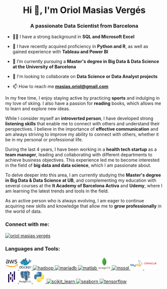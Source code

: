 <h1 align="center">Hi 👋, I'm Oriol Masias Vergés</h1>
<h3 align="center">A passionate Data Scientist from Barcelona</h3>

- 👨‍💻 I have a strong background in **SQL and Microsoft Excel**

- 📝 I have recently acquired proficiency in **Python and R**, as well as gained experience with **Tableau and Power BI**

- 🌱 I’m currently pursuing a **Master's degree in Big Data & Data Science at the University of Barcelona**

- 👯 I'm looking to collaborate on **Data Science or Data Analyst projects**

- 📫 How to reach me **masias.oriol@gmail.com**

In my free time, I enjoy staying active by practicing **sports** and indulging in my love of skiing. I also have a passion for **reading** books, which allows me to learn and explore new ideas.

While I consider myself an **introverted person**, I have developed strong **listening skills** that enable me to connect with others and understand their perspectives. I believe in the importance of **effective communication** and am always striving to improve my ability to connect with others, whether it be in my personal or professional life.

During the last 4 years, I have been working in a **health tech startup** as a **team manager**, leading and collaborating with different departments to achieve business objectives. This experience led me to become interested in the field of **big data and data science**, which I am passionate about.

To delve deeper into this area, I am currently studying the **Master's degree in Big Data & Data Science at UB**, and complementing my education with several courses at the **It Academy of Barcelona Activa** and **Udemy**, where I am learning the latest trends and tools in the field.

As an active person who is always evolving, I am eager to continue acquiring new skills and knowledge that allow me to **grow professionally** in the world of data.

<h3 align="left">Connect with me:</h3>
<p align="left">
<a href="https://linkedin.com/in/oriol-masias-vergés" target="blank"><img align="center" src="https://raw.githubusercontent.com/rahuldkjain/github-profile-readme-generator/master/src/images/icons/Social/linked-in-alt.svg" alt="oriol masias vergés" height="30" width="40" /></a>
</p>

<h3 align="left">Languages and Tools:</h3>
<p align="left"> <a href="https://aws.amazon.com" target="_blank" rel="noreferrer"> <img src="https://raw.githubusercontent.com/devicons/devicon/master/icons/amazonwebservices/amazonwebservices-original-wordmark.svg" alt="aws" width="40" height="40"/> </a> <a href="https://www.docker.com/" target="_blank" rel="noreferrer"> <img src="https://raw.githubusercontent.com/devicons/devicon/master/icons/docker/docker-original-wordmark.svg" alt="docker" width="40" height="40"/> </a> <a href="https://hadoop.apache.org/" target="_blank" rel="noreferrer"> <img src="https://www.vectorlogo.zone/logos/apache_hadoop/apache_hadoop-icon.svg" alt="hadoop" width="40" height="40"/> </a> <a href="https://mariadb.org/" target="_blank" rel="noreferrer"> <img src="https://www.vectorlogo.zone/logos/mariadb/mariadb-icon.svg" alt="mariadb" width="40" height="40"/> </a> <a href="https://www.mathworks.com/" target="_blank" rel="noreferrer"> <img src="https://upload.wikimedia.org/wikipedia/commons/2/21/Matlab_Logo.png" alt="matlab" width="40" height="40"/> </a> <a href="https://www.mongodb.com/" target="_blank" rel="noreferrer"> <img src="https://raw.githubusercontent.com/devicons/devicon/master/icons/mongodb/mongodb-original-wordmark.svg" alt="mongodb" width="40" height="40"/> </a> <a href="https://www.microsoft.com/en-us/sql-server" target="_blank" rel="noreferrer"> <img src="https://www.svgrepo.com/show/303229/microsoft-sql-server-logo.svg" alt="mssql" width="40" height="40"/> </a> <a href="https://www.mysql.com/" target="_blank" rel="noreferrer"> <img src="https://raw.githubusercontent.com/devicons/devicon/master/icons/mysql/mysql-original-wordmark.svg" alt="mysql" width="40" height="40"/> </a> <a href="https://www.oracle.com/" target="_blank" rel="noreferrer"> <img src="https://raw.githubusercontent.com/devicons/devicon/master/icons/oracle/oracle-original.svg" alt="oracle" width="40" height="40"/> </a> <a href="https://pandas.pydata.org/" target="_blank" rel="noreferrer"> <img src="https://raw.githubusercontent.com/devicons/devicon/2ae2a900d2f041da66e950e4d48052658d850630/icons/pandas/pandas-original.svg" alt="pandas" width="40" height="40"/> </a> <a href="https://www.postgresql.org" target="_blank" rel="noreferrer"> <img src="https://raw.githubusercontent.com/devicons/devicon/master/icons/postgresql/postgresql-original-wordmark.svg" alt="postgresql" width="40" height="40"/> </a> <a href="https://www.python.org" target="_blank" rel="noreferrer"> <img src="https://raw.githubusercontent.com/devicons/devicon/master/icons/python/python-original.svg" alt="python" width="40" height="40"/> </a> <a href="https://scikit-learn.org/" target="_blank" rel="noreferrer"> <img src="https://upload.wikimedia.org/wikipedia/commons/0/05/Scikit_learn_logo_small.svg" alt="scikit_learn" width="40" height="40"/> </a> <a href="https://seaborn.pydata.org/" target="_blank" rel="noreferrer"> <img src="https://seaborn.pydata.org/_images/logo-mark-lightbg.svg" alt="seaborn" width="40" height="40"/> </a> <a href="https://www.tensorflow.org" target="_blank" rel="noreferrer"> <img src="https://www.vectorlogo.zone/logos/tensorflow/tensorflow-icon.svg" alt="tensorflow" width="40" height="40"/> </a> </p>

